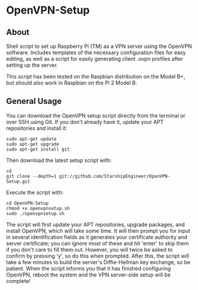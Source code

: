OpenVPN-Setup
============

About
-----

Shell script to set up Raspberry Pi (TM) as a VPN server using the OpenVPN software.
Includes templates of the necessary configuration files for easy editing, as well as
a script for easily generating client .ovpn profiles after setting up the server.

This script has been tested on the Raspbian distribution on the Model B+, but should
also work in Raspbian on the Pi 2 Model B.

General Usage
-------------

You can download the OpenVPN setup script directly from the terminal or over SSH using
Git. If you don't already have it, update your APT repositories and install it:

```shell
sudo apt-get update
sudo apt-get upgrade
sudo apt-get install git
```

Then download the latest setup script with:

```shell
cd
git clone --depth=1 git://github.com/StarshipEngineer/OpenVPN-Setup.git
```

Execute the script with:

```shell
cd OpenVPN-Setup
chmod +x openvpnsetup.sh
sudo ./openvpnsetup.sh
```

The script will first update your APT repositories, upgrade packages, and install OpenVPN,
which will take some time. It will then prompt you for input in several identification fields as
it generates your certificate authority and server certificate; you can ignore most of these and
hit 'enter' to skip them if you don't care to fill them out. However, you will twice be asked to
confirm by pressing 'y', so do this when prompted. After this, the script will take a few minutes
to build the server's Diffie-Hellman key exchange, so be patient. When the script informs you
that it has finished configuring OpenVPN, reboot the system and the VPN server-side setup will
be complete!
